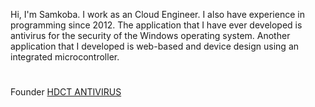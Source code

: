 Hi, I'm Samkoba.
I work as an Cloud Engineer. I also have experience in programming since 2012. The application that I have ever developed is antivirus for the security of the Windows operating system. Another application that I developed is web-based and device design using an integrated microcontroller.
#
Founder [HDCT ANTIVIRUS](https://www.softpedia.com/get/Antivirus/HDCT-ANTIVIRUS.shtml)
